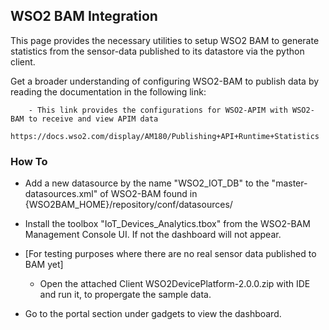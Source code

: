 ## WSO2 BAM Integration

This page provides the necessary utilities to setup WSO2 BAM to generate statistics from the sensor-data published to its datastore via the python client.

Get a broader understanding of configuring WSO2-BAM to publish data by reading the documentation in the following link:

		- This link provides the configurations for WSO2-APIM with WSO2-BAM to receive and view APIM data
			https://docs.wso2.com/display/AM180/Publishing+API+Runtime+Statistics


### How To

* Add a new datasource by the name "WSO2_IOT_DB" to the "master-datasources.xml" of WSO2-BAM found in {WSO2BAM_HOME}/repository/conf/datasources/

* Install the toolbox "IoT_Devices_Analytics.tbox" from the WSO2-BAM Management Console UI. If not the dashboard will not appear.

* [For testing purposes where there are no real sensor data published to BAM yet]
	-	Open the attached Client WSO2DevicePlatform-2.0.0.zip with IDE and run it, to propergate the sample data.

* Go to the portal section under gadgets to view the dashboard.
